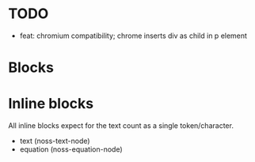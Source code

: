 # TODO
- feat: chromium compatibility; chrome inserts div as child in p element


# Blocks

# Inline blocks
All inline blocks expect for the text count as a single token/character.

- text (noss-text-node)
- equation (noss-equation-node)